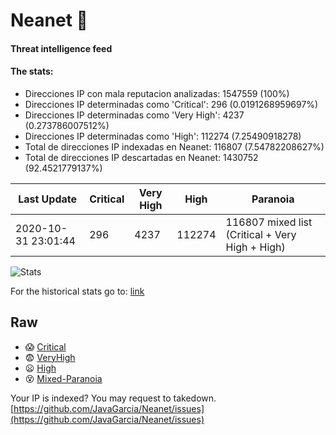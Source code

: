 # Neanet :hocho:
#### Threat intelligence feed
#### The stats:

- Direcciones IP con mala reputacion analizadas: 1547559 (100%)
- Direcciones IP determinadas como 'Critical':  296 (0.0191268959697%)
- Direcciones IP determinadas como 'Very High':  4237 (0.273786007512%)
- Direcciones IP determinadas como 'High':  112274 (7.25490918278)
- Total de direcciones IP indexadas en Neanet:  116807 (7.54782208627%)
- Total de direcciones IP descartadas en Neanet:  1430752 (92.4521779137%)

| Last Update | Critical | Very High | High | Paranoia |
| --- | --- | --- | --- | --- |
| 2020-10-31 23:01:44 | 296 | 4237 | 112274 | 116807 mixed list (Critical + Very High + High)|

![Stats](https://docs.google.com/spreadsheets/d/e/2PACX-1vSnaNMIXVabIpDJjufMlzH7poXnshF3mgd8Is1g9ytUEzVsP5my4Trn8f-xkoLLQ38xpL3HtmUexLo6/pubchart?oid=501124687&format=image)

For the historical stats go to: [link](/stats.csv)
## Raw
- :scream: [Critical](https://raw.githubusercontent.com/JavaGarcia/Neanet/master/blacklists/neanet_critical.txt)
- :fearful: [VeryHigh](https://raw.githubusercontent.com/JavaGarcia/Neanet/master/blacklists/neanet_veryHigh.txtt)
- :frowning: [High](https://raw.githubusercontent.com/JavaGarcia/Neanet/master/blacklists/neanet_high.txt)
- :dizzy_face: [Mixed-Paranoia](https://raw.githubusercontent.com/JavaGarcia/Neanet/master/blacklists/neanet_all.txt)


Your IP is indexed? You may request to takedown. [https://github.com/JavaGarcia/Neanet/issues](https://github.com/JavaGarcia/Neanet/issues)



















































































































































































































































































































































































































































































































































































































































































































































































































































































































































































































































































































































































































































































































































































































































































































































































































































































































































































































































































